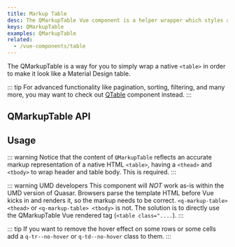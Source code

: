 ```yaml
---
title: Markup Table
desc: The QMarkupTable Vue component is a helper wrapper which styles a native table.
keys: QMarkupTable
examples: QMarkupTable
related:
  - /vue-components/table
---
```


The QMarkupTable is a way for you to simply wrap a native `<table>` in order to make it look like a Material Design table.

::: tip
For advanced functionality like pagination, sorting, filtering, and many more, you may want to check out [QTable](/vue-components/table) component instead.
:::

## QMarkupTable API

<doc-api file="QMarkupTable" />

## Usage

::: warning
Notice that the content of `QMarkupTable` reflects an accurate markup representation of a native HTML `<table>`, having a `<thead>` and `<tbody>` to wrap header and table body. This is required.
:::

::: warning UMD developers
This component will *NOT* work as-is within the UMD version of Quasar. Browsers parse the template HTML before Vue kicks in and renders it, so the markup needs to be correct. `<q-markup-table> <thead>` or `<q-markup-table> <tbody>` is not. The solution is to directly use the QMarkupTable Vue rendered tag (`<table class="....`).
:::

<doc-example title="Basic" file="Basic" no-edit />

<doc-example title="Separators" file="Separators" no-edit />

<doc-example title="Force dark mode" file="Dark" no-edit />

<doc-example title="Customization" file="Customization" no-edit />

::: tip
If you want to remove the hover effect on some rows or some cells add a `q-tr--no-hover` or `q-td--no-hover` class to them.
:::

